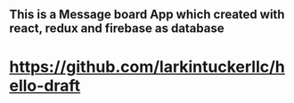 ## This is a Message board App which created with react, redux and firebase as database
# https://github.com/larkintuckerllc/hello-draft
